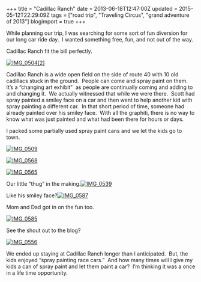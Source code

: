 +++
title = "Cadillac Ranch"
date = 2013-06-18T12:47:00Z
updated = 2015-05-12T22:29:09Z
tags = ["road trip", "Traveling Circus", "grand adventure of 2013"]
blogimport = true 
+++

While planning our trip, I was searching for some sort of fun diversion for our long car ride day.&#160; I wanted something free, fun, and not out of the way.

Cadillac Ranch fit the bill perfectly.&#160; 

[![IMG_0504[2]](https://latc.s3.amazonaws.com/wp-content/uploads/2013/06/IMG_05042.jpg "IMG_0504[2]")](https://latc.s3.amazonaws.com/wp-content/uploads/2013/06/IMG_05042.jpg)

Cadillac Ranch is a wide open field on the side of route 40 with 10 old cadillacs stuck in the ground.&#160; People can come and spray paint on them.&#160; It’s a “changing art exhibit”&#160; as people are continually coming and adding to and changing it.&#160; We actually witnessed that while we were there.&#160; Scott had spray painted a smiley face on a car and then went to help another kid with spray painting a different car.&#160; In that short period of time, someone had already painted over his smiley face.&#160; With all the graphiti, there is no way to know what was just painted and what had been there for hours or days. 

I packed some partially used spray paint cans and we let the kids go to town.

[![IMG_0509](https://latc.s3.amazonaws.com/wp-content/uploads/2013/06/IMG_0509.jpg "IMG_0509")](https://latc.s3.amazonaws.com/wp-content/uploads/2013/06/IMG_0509.jpg)

[![IMG_0568](https://latc.s3.amazonaws.com/wp-content/uploads/2013/06/IMG_0568.jpg "IMG_0568")](https://latc.s3.amazonaws.com/wp-content/uploads/2013/06/IMG_0568.jpg)

[![IMG_0565](https://latc.s3.amazonaws.com/wp-content/uploads/2013/06/IMG_0565.jpg "IMG_0565")](https://latc.s3.amazonaws.com/wp-content/uploads/2013/06/IMG_0565.jpg)

Our little “thug” in the making.[![IMG_0539](https://latc.s3.amazonaws.com/wp-content/uploads/2013/06/IMG_0539.jpg "IMG_0539")](https://latc.s3.amazonaws.com/wp-content/uploads/2013/06/IMG_0539.jpg)

Like his smiley face?[![IMG_0587](https://latc.s3.amazonaws.com/wp-content/uploads/2013/06/IMG_0587.jpg "IMG_0587")](https://latc.s3.amazonaws.com/wp-content/uploads/2013/06/IMG_0587.jpg)

Mom and Dad got in on the fun too.

[![IMG_0585](https://latc.s3.amazonaws.com/wp-content/uploads/2013/06/IMG_0585.jpg "IMG_0585")](https://latc.s3.amazonaws.com/wp-content/uploads/2013/06/IMG_0585.jpg)

See the shout out to the blog?

[![IMG_0556](https://latc.s3.amazonaws.com/wp-content/uploads/2013/06/IMG_0556.jpg "IMG_0556")](https://latc.s3.amazonaws.com/wp-content/uploads/2013/06/IMG_0556.jpg)

We ended up staying at Cadillac Ranch longer than I anticipated.&#160; But, the kids enjoyed “spray painting race cars.”&#160; And how many times will I give my kids a can of spray paint and let them paint a car?&#160; I’m thinking it was a once in a life time opportunity. 
